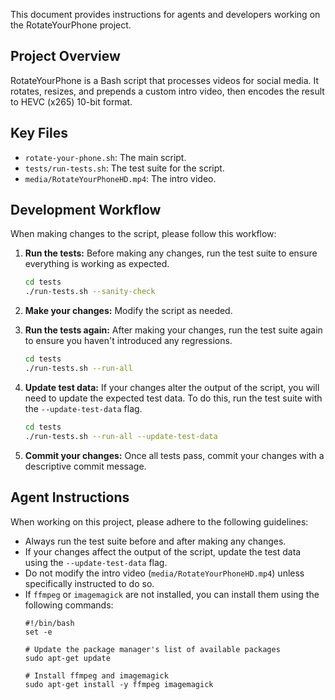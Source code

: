 This document provides instructions for agents and developers working on the RotateYourPhone project.

## Project Overview

RotateYourPhone is a Bash script that processes videos for social media. It rotates, resizes, and prepends a custom intro video, then encodes the result to HEVC (x265) 10-bit format.

## Key Files

- `rotate-your-phone.sh`: The main script.
- `tests/run-tests.sh`: The test suite for the script.
- `media/RotateYourPhoneHD.mp4`: The intro video.

## Development Workflow

When making changes to the script, please follow this workflow:

1.  **Run the tests:** Before making any changes, run the test suite to ensure everything is working as expected.

    ```bash
    cd tests
    ./run-tests.sh --sanity-check
    ```

2.  **Make your changes:** Modify the script as needed.

3.  **Run the tests again:** After making your changes, run the test suite again to ensure you haven't introduced any regressions.

    ```bash
    cd tests
    ./run-tests.sh --run-all
    ```

4.  **Update test data:** If your changes alter the output of the script, you will need to update the expected test data. To do this, run the test suite with the `--update-test-data` flag.

    ```bash
    cd tests
    ./run-tests.sh --run-all --update-test-data
    ```

5.  **Commit your changes:** Once all tests pass, commit your changes with a descriptive commit message.

## Agent Instructions

When working on this project, please adhere to the following guidelines:

-   Always run the test suite before and after making any changes.
-   If your changes affect the output of the script, update the test data using the `--update-test-data` flag.
-   Do not modify the intro video (`media/RotateYourPhoneHD.mp4`) unless specifically instructed to do so.
-   If `ffmpeg` or `imagemagick` are not installed, you can install them using the following commands:
    ```shell
    #!/bin/bash
    set -e

    # Update the package manager's list of available packages
    sudo apt-get update

    # Install ffmpeg and imagemagick
    sudo apt-get install -y ffmpeg imagemagick
    ```
